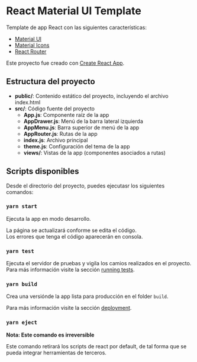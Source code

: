 # React Material UI Template

Template de app React con las siguientes características:
- [Material UI](https://material-ui.com/getting-started/installation/)
- [Material Icons](https://www.npmjs.com/package/@material-ui/icons)
- [React Router](https://reacttraining.com/react-router/web/guides/quick-start)

Este proyecto fue creado con [Create React App](https://github.com/facebook/create-react-app).

## Estructura del proyecto
- **public/**: Contenido estático del proyecto, incluyendo el archivo index.html
- **src/**: Código fuente del proyecto
  - **App.js**: Componente raíz de la app
  - **AppDrawer.js**: Menú de la barra lateral izquierda
  - **AppMenu.js**: Barra superior de menú de la app
  - **AppRouter.js**: Rutas de la app
  - **index.js**: Archivo principal
  - **theme.js**: Configuración del tema de la app
  - **views/**: Vistas de la app (componentes asociados a rutas)

## Scripts disponibles

Desde el directorio del proyecto, puedes ejecutasr los siguientes comandos:

### `yarn start`

Ejecuta la app en modo desarrollo.

La página se actualizará conforme se edita el código.<br />
Los errores que tenga el código aparecerán en consola.

### `yarn test`

Ejecuta el servidor de pruebas y vigila los camios realizados en el proyecto.<br />
Para más información visite la sección [running tests](https://facebook.github.io/create-react-app/docs/running-tests).

### `yarn build`

Crea una versiónde la app lista para producción en el folder `build`.

Para más información visite la sección [deployment](https://facebook.github.io/create-react-app/docs/deployment).

### `yarn eject`

**Nota: Este comando es irreversible**

Este comando retirará los scripts de react por default,  de tal forma que se pueda integrar herramientas de terceros.

